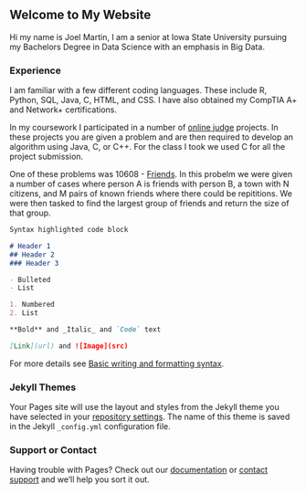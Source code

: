 ## Welcome to My Website

Hi my name is Joel Martin, I am a senior at Iowa State University pursuing my Bachelors Degree in Data Science with an emphasis in Big Data.

### Experience

I am familiar with a few different coding languages. These include R, Python, SQL, Java, C, HTML, and CSS. I have also obtained my CompTIA A+ and Network+ certifications.

In my coursework I participated in a number of [online judge](https://onlinejudge.org/) projects. In these projects you are given a problem and are then required to develop an algorithm using Java, C, or C++. For the class I took we used C for all the project submission.

One of these problems was 10608 - [Friends](https://onlinejudge.org/index.php?option=com_onlinejudge&Itemid=8&category=24&page=show_problem&problem=1549). In this probelm we were given a number of cases where person A is friends with person B, a town with N citizens, and M pairs of known friends where there could be repititions. We were then tasked to find the largest group of friends and return the size of that group.

```markdown
Syntax highlighted code block

# Header 1
## Header 2
### Header 3

- Bulleted
- List

1. Numbered
2. List

**Bold** and _Italic_ and `Code` text

[Link](url) and ![Image](src)
```

For more details see [Basic writing and formatting syntax](https://docs.github.com/en/github/writing-on-github/getting-started-with-writing-and-formatting-on-github/basic-writing-and-formatting-syntax).

### Jekyll Themes

Your Pages site will use the layout and styles from the Jekyll theme you have selected in your [repository settings](https://github.com/joelmar0/joelmar0.github.io/settings/pages). The name of this theme is saved in the Jekyll `_config.yml` configuration file.

### Support or Contact

Having trouble with Pages? Check out our [documentation](https://docs.github.com/categories/github-pages-basics/) or [contact support](https://support.github.com/contact) and we’ll help you sort it out.
